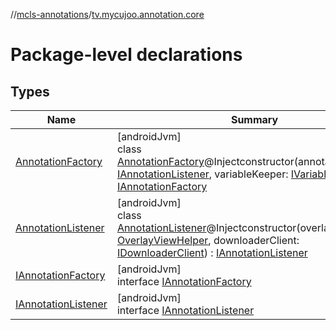 //[mcls-annotations](../../index.md)/[tv.mycujoo.annotation.core](index.md)

# Package-level declarations

## Types

| Name | Summary |
|---|---|
| [AnnotationFactory](-annotation-factory/index.md) | [androidJvm]<br>class [AnnotationFactory](-annotation-factory/index.md)@Injectconstructor(annotationListener: [IAnnotationListener](-i-annotation-listener/index.md), variableKeeper: [IVariableKeeper](../tv.mycujoo.annotation.manager/-i-variable-keeper/index.md)) : [IAnnotationFactory](-i-annotation-factory/index.md) |
| [AnnotationListener](-annotation-listener/index.md) | [androidJvm]<br>class [AnnotationListener](-annotation-listener/index.md)@Injectconstructor(overlayViewHelper: [OverlayViewHelper](../tv.mycujoo.annotation.helper/-overlay-view-helper/index.md), downloaderClient: [IDownloaderClient](../tv.mycujoo.annotation.helper/-i-downloader-client/index.md)) : [IAnnotationListener](-i-annotation-listener/index.md) |
| [IAnnotationFactory](-i-annotation-factory/index.md) | [androidJvm]<br>interface [IAnnotationFactory](-i-annotation-factory/index.md) |
| [IAnnotationListener](-i-annotation-listener/index.md) | [androidJvm]<br>interface [IAnnotationListener](-i-annotation-listener/index.md) |
